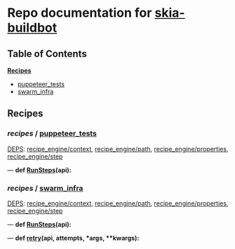 <!--- AUTOGENERATED BY `./recipes.py test train` -->
# Repo documentation for [skia-buildbot]()
## Table of Contents

**[Recipes](#Recipes)**
  * [puppeteer_tests](#recipes-puppeteer_tests)
  * [swarm_infra](#recipes-swarm_infra)
## Recipes

### *recipes* / [puppeteer\_tests](/infra/bots/recipes/puppeteer_tests.py)

[DEPS](/infra/bots/recipes/puppeteer_tests.py#1): [recipe\_engine/context][recipe_engine/recipe_modules/context], [recipe\_engine/path][recipe_engine/recipe_modules/path], [recipe\_engine/properties][recipe_engine/recipe_modules/properties], [recipe\_engine/step][recipe_engine/recipe_modules/step]

&mdash; **def [RunSteps](/infra/bots/recipes/puppeteer_tests.py#9)(api):**
### *recipes* / [swarm\_infra](/infra/bots/recipes/swarm_infra.py)

[DEPS](/infra/bots/recipes/swarm_infra.py#13): [recipe\_engine/context][recipe_engine/recipe_modules/context], [recipe\_engine/path][recipe_engine/recipe_modules/path], [recipe\_engine/properties][recipe_engine/recipe_modules/properties], [recipe\_engine/step][recipe_engine/recipe_modules/step]

&mdash; **def [RunSteps](/infra/bots/recipes/swarm_infra.py#36)(api):**

&mdash; **def [retry](/infra/bots/recipes/swarm_infra.py#24)(api, attempts, \*args, \*\*kwargs):**

[recipe_engine/recipe_modules/context]: https://chromium.googlesource.com/infra/luci/recipes-py.git/+/493b236de3e8fcbee1371bd9ceea1cba156b5cec/README.recipes.md#recipe_modules-context
[recipe_engine/recipe_modules/path]: https://chromium.googlesource.com/infra/luci/recipes-py.git/+/493b236de3e8fcbee1371bd9ceea1cba156b5cec/README.recipes.md#recipe_modules-path
[recipe_engine/recipe_modules/properties]: https://chromium.googlesource.com/infra/luci/recipes-py.git/+/493b236de3e8fcbee1371bd9ceea1cba156b5cec/README.recipes.md#recipe_modules-properties
[recipe_engine/recipe_modules/step]: https://chromium.googlesource.com/infra/luci/recipes-py.git/+/493b236de3e8fcbee1371bd9ceea1cba156b5cec/README.recipes.md#recipe_modules-step
